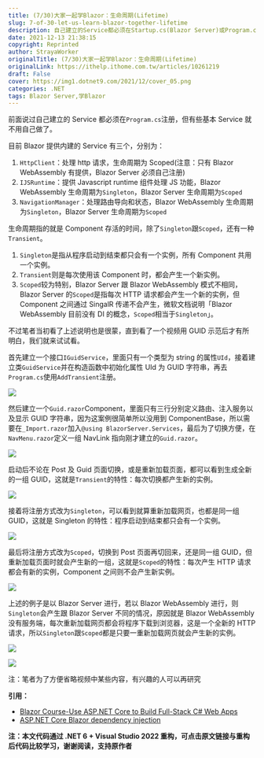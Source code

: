 ```yaml
---
title: (7/30)大家一起学Blazor：生命周期(Lifetime)
slug: 7-of-30-let-us-learn-blazor-together-lifetime
description: 自己建立的Service都必须在Startup.cs(Blazor Server)或Program.cs(Blazor WebAssemlby)注册，但有些基本Service就不用自己做了。
date: 2021-12-13 21:38:15
copyright: Reprinted
author: StrayaWorker
originalTitle: (7/30)大家一起学Blazor：生命周期(Lifetime)
originalLink: https://ithelp.ithome.com.tw/articles/10261219
draft: False
cover: https://img1.dotnet9.com/2021/12/cover_05.png
categories: .NET
tags: Blazor Server,学Blazor
---
```


前面说过自己建立的 Service 都必须在`Program.cs`注册，但有些基本 Service 就不用自己做了。

目前 Blazor 提供内建的 Service 有三个，分别为：

1. `HttpClient`：处理 http 请求，生命周期为 Scoped(注意：只有 Blazor WebAssembly 有提供，Blazor Server 必须自己注册)
2. `IJSRuntime`：提供 Javascript runtime 组件处理 JS 功能，Blazor WebAssembly 生命周期为`Singleton`，Blazor Server 生命周期为`Scoped`
3. `NavigationManager`：处理路由导向和状态，Blazor WebAssembly 生命周期为`Singleton`，Blazor Server 生命周期为`Scoped`

生命周期指的就是 Component 存活的时间，除了`Singleton`跟`Scoped`，还有一种`Transient`。

1. `Singleton`是指从程序启动到结束都只会有一个实例，所有 Component 共用一个实例。
2. `Transient`则是每次使用该 Component 时，都会产生一个新实例。
3. `Scoped`较为特别，Blazor Server 跟 Blazor WebAssembly 模式不相同，Blazor Server 的`Scoped`是指每次 HTTP 请求都会产生一个新的实例，但 Component 之间通过 SingalR 传递不会产生，微软文档说明「Blazor WebAssembly 目前没有 DI 的概念，`Scoped`相当于`Singleton`」。

不过笔者当初看了上述说明也是很蒙，直到看了一个视频用 GUID 示范后才有所明白，我们就来试试看。

首先建立一个接口`IGuidService`，里面只有一个类型为 string 的属性`UId`，接着建立类`GuidService`并在构造函数中初始化属性 UId 为 GUID 字符串，再去`Program.cs`使用`AddTransient`注册。

![](https://img1.dotnet9.com/2021/12/1301.png)

然后建立一个`Guid.razor`Component，里面只有三行分别定义路由、注入服务以及显示 GUID 字符串，因为这案例很简单所以没用到 ComponentBase，所以需要在`_Import.razor`加入`@using BlazorServer.Services`，最后为了切换方便，在`NavMenu.razor`定义一组 NavLink 指向刚才建立的`Guid.razor`。

![](https://img1.dotnet9.com/2021/12/1302.png)

启动后不论在 Post 及 Guid 页面切换，或是重新加载页面，都可以看到生成全新的一组 GUID，这就是`Transient`的特性：每次切换都产生新的实例。

![](https://img1.dotnet9.com/2021/12/1303.gif)

接着将注册方式改为`Singleton`，可以看到就算重新加载网页，也都是同一组 GUID，这就是 Singleton 的特性：程序启动到结束都只会有一个实例。

![](https://img1.dotnet9.com/2021/12/1304.gif)

最后将注册方式改为`Scoped`，切换到 Post 页面再切回来，还是同一组 GUID，但重新加载页面时就会产生新的一组，这就是`Scoped`的特性：每次产生 HTTP 请求都会有新的实例，Component 之间则不会产生新实例。

![](https://img1.dotnet9.com/2021/12/1305.gif)

上述的例子是以 Blazor Server 进行，若以 Blazor WebAssembly 进行，则`Singleton`会产生跟 Blazor Server 不同的情况，原因就是 Blazor WebAssembly 没有服务端，每次重新加载网页都会将程序下载到浏览器，这是一个全新的 HTTP 请求，所以`Singleton`跟`Scoped`都是只要一重新加载网页就会产生新的实例。

![](https://img1.dotnet9.com/2021/12/1306.png)

![](https://img1.dotnet9.com/2021/12/1307.png)

注：笔者为了方便省略视频中某些内容，有兴趣的人可以再研究

**引用：**

- [Blazor Course-Use ASP.NET Core to Build Full-Stack C# Web Apps](https://youtu.be/4G_BzLxa9Nw?t=15720)
- [ASP.NET Core Blazor dependency injection](https://docs.microsoft.com/en-us/aspnet/core/blazor/fundamentals/dependency-injection?view=aspnetcore-5.0&pivots=server)

**注：本文代码通过 .NET 6 + Visual Studio 2022 重构，可点击原文链接与重构后代码比较学习，谢谢阅读，支持原作者**
